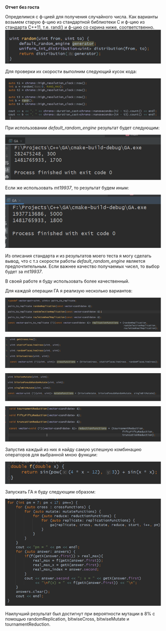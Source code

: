 **Отчет без госта**

Определимся с ф-цией для получения случайного числа. Как варианты возьмем старую ф-цию из стандартной библиотеки С и ф-цию из стандарта С++11, т.е. rand() и ф-цию со скрина ниже, соответственно.
![image-20210105182924880](https://github.com/bewithforce/GA/blob/master/screens/image-20210105182924880.png) 

Для проверки их скорости выполним следующий кусок кода:

![image-20210105182242047](https://github.com/bewithforce/GA/blob/master/screens/image-20210105182242047.png)

При использовании *default_random_engine* результат будет следующим:

![image-20210105182058408](https://github.com/bewithforce/GA/blob/master/screens/image-20210105182058408.png)

Если же использовать *mt19937*, то результат будем иным:

![image-20210105182753082](https://github.com/bewithforce/GA/blob/master/screens/image-20210105182753082.png)

Из описания стандарта и из результатов моего теста я могу сделать вывод, что с т.з скорости работы *default_random_engine*  является предпочтительным. Если важнее качество получаемых чисел, то выбор будет за *mt19937*. 

В своей работе я буду использовать более качественный.

Для каждой операции ГА я реализую несколько вариантов:

![image-20210106004240183](https://github.com/bewithforce/GA/blob/master/screens/image-20210106004240183.png)

![image-20210106004228723](https://github.com/bewithforce/GA/blob/master/screens/image-20210106004228723.png)

![image-20210106004252918](https://github.com/bewithforce/GA/blob/master/screens/image-20210106004252918.png)

![image-20210106004303006](https://github.com/bewithforce/GA/blob/master/screens/image-20210106004303006.png)

Запустив каждый из них я найду самую успешную комбинацию операторов для выбранной мною функции:

![image-20210106004425590](https://github.com/bewithforce/GA/blob/master/screens/image-20210106004425590.png)

Запускать ГА я буду следующим образом:

![image-20210106004401351](https://github.com/bewithforce/GA/blob/master/screens/image-20210106004401351.png)

Наилучший результат был достигнут при вероятности мутации в 8% с помощью randomReplication, bitwiseCross, bitwiseMutate и tournamentReduction.







